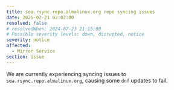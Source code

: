 ```yaml
---
title: sea.rsync.repo.almalinux.org repo syncing issues
date: 2025-02-21 02:02:00
resolved: false
# resolvedWhen: 2024-07-23 21:15:00
# Possible severity levels: down, disrupted, notice
severity: notice
affected:
  - Mirror Service
section: issue
---
```


We are currently experiencing syncing issues to `sea.rsync.repo.almalinux.org`, causing some `dnf` updates to fail.
